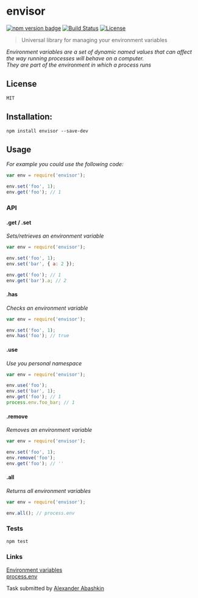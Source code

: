 # envisor

[![npm version badge](https://img.shields.io/npm/v/envisor.svg)](https://www.npmjs.org/package/envisor)
[![Build Status](https://travis-ci.org/monolithed/envisor.png)](https://travis-ci.org/monolithed/envisor)
[![License](https://img.shields.io/badge/license-MIT-brightgreen.svg)](LICENSE.txt)


> Universal library for managing your environment variables


*Environment variables are a set of dynamic named values that can affect the way running processes will behave on a computer. <br />
They are part of the environment in which a process runs*


## License
	MIT


## Installation:

```shell
npm install envisor --save-dev
```


## Usage
*For example you could use the following code:*

```js
var env = require('envisor');

env.set('foo', 1);
env.get('foo'); // 1

```

### API

#### .get / .set

*Sets/retrieves an environment variable*

```js
var env = require('envisor');

env.set('foo', 1);
env.set('bar', { a: 2 });

env.get('foo'); // 1
env.get('bar').a; // 2
```

#### .has

*Checks an environment variable*

```js
var env = require('envisor');

env.set('foo', 1);
env.has('foo'); // true
```


#### .use

*Use you personal namespace*

```js
var env = require('envisor');

env.use('foo');
env.set('bar', 1);
env.get('foo'); // 1
process.env.foo_bar; // 1
```


#### .remove

*Removes an environment variable*

```js
var env = require('envisor');

env.set('foo', 1);
env.remove('foo');
env.get('foo'); // ''
```

#### .all

*Returns all environment variables*

```js
var env = require('envisor');

env.all(); // process.env
```


### Tests

```
npm test
```


### Links
[Environment variables](http://en.wikipedia.org/wiki/Environment_variable) <br />
[process.env](https://nodejs.org/api/process.html#process_process_env)


Task submitted by [Alexander Abashkin](https://github.com/monolithed)
